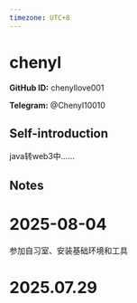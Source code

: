 ```yaml
---
timezone: UTC+8
---
```


# chenyl

**GitHub ID:** chenyllove001

**Telegram:** @Chenyl10010

## Self-introduction

java转web3中……

## Notes

<!-- Content_START -->
# 2025-08-04

参加自习室、安装基础环境和工具


# 2025.07.29


<!-- Content_END -->
